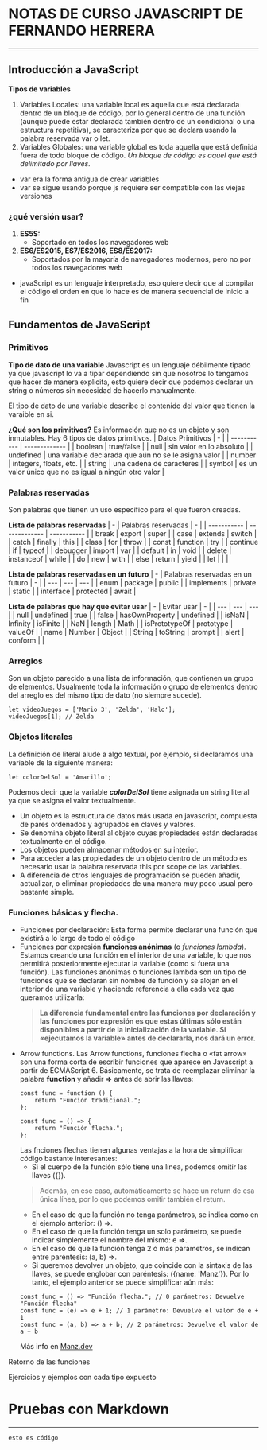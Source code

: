 # NOTAS DE CURSO JAVASCRIPT DE FERNANDO HERRERA
___
## Introducción a JavaScript
**Tipos de variables**
1. Variables Locales: una variable local es aquella que está declarada dentro de un bloque de código, por lo general dentro de una función (aunque puede estar declarada también dentro de un condicional o una estructura repetitiva), se caracteriza por que se declara usando la palabra reservada var o let.
2. Variables Globales: una variable global es toda aquella que está definida fuera de todo bloque de código.
*Un bloque de código es aquel que está delimitado por llaves.*
- var era la forma antigua de crear variables
- var se sigue usando porque js requiere ser compatible con las viejas versiones

### ¿qué versión usar?
1. **ES5S:**
    - Soportado en todos los navegadores web 
2. **ES6/ES2015, ES7/ES2016, ES8/ES2017:**
    - Soportados por la mayoría de navegadores modernos, pero no por todos los navegadores web

- javaScript es un lenguaje interpretado, eso quiere decir que al compilar el código el orden en que lo hace es de manera secuencial de inicio a fin

## Fundamentos de JavaScript

### Primitivos

**Tipo de dato de una variable**
Javascript es un lenguaje débilmente tipado ya que javascript lo va a tipar dependiendo sin que nosotros lo tengamos que hacer de manera explicita, esto quiere decir que podemos declarar un string o números sin necesidad de hacerlo manualmente.

El tipo de dato de una variable describe el contenido del valor que tienen la varaible en si. 


**¿Qué son los primitivos?**
Es información que no es un objeto y son inmutables.
Hay 6 tipos de datos primitivos.
| Datos Primitivos | - |
| ----------- | ------------- |
| boolean | true/false |
| null | sin valor en lo absoluto |
| undefined | una variable declarada que aún no se le asigna valor |
| number | integers, floats, etc. |
| string | una cadena de caracteres |
| symbol | es un valor único que no es igual a ningún otro valor |

### Palabras reservadas
Son palabras que tienen un uso específico para el que fueron creadas.

**Lista de palabras reservadas**
| - | Palabras reservadas | - |
| ----------- | ------------- | ----------- |
| break | export | super |
| case | extends | switch |
| catch | finally | this |
| class | for | throw |
| const | function | try |
| continue | if | typeof |
| debugger | import | var |
| default | in | void |
| delete | instanceof | while |
| do | new | with |
| else | return | yield |
| let | | |

**Lista de palabras reservadas en un futuro**
| - | Palabras reservadas en un futuro | - |
| --- | --- | --- |
| enum | package | public |
| implements | private | static |
| interface | protected | await |

**Lista de palabras que hay que evitar usar**
| - | Evitar usar | - |
| --- | --- | --- |
| null | undefined | true |
| false | hasOwnProperty | undefined |
| isNaN | Infinity | isFinite |
| NaN | length | Math |
| isPrototypeOf | prototype | valueOf |
| name | Number | Object |
| String | toString | prompt |
| alert | conform | |

### Arreglos
Son un objeto parecido a una lista de información, que contienen un grupo de elementos. Usualmente toda la información o grupo de elementos dentro del arreglo es del mismo tipo de dato (no siempre sucede).

~~~
let videoJuegos = ['Mario 3', 'Zelda', 'Halo'];
videoJuegos[1]; // Zelda
~~~

### Objetos literales
La definición de literal alude a algo textual, por ejemplo, si declaramos una variable de la siguiente manera:
~~~
let colorDelSol = 'Amarillo';
~~~

Podemos decir que la variable ***colorDelSol*** tiene asignada un string literal ya que se asigna el valor textualmente.

- Un objeto es la estructura de datos más usada en javascript, compuesta de pares ordenados y agrupados en claves y valores.
- Se denomina objeto literal al objeto cuyas propiedades están declaradas textualmente en el código.
- Los objetos pueden almacenar métodos en su interior.
- Para acceder a las propiedades de un objeto dentro de un método es necesario usar la palabra reservada this por scope de las variables.
- A diferencia de otros lenguajes de programación se pueden añadir, actualizar, o eliminar propiedades de una manera muy poco usual pero bastante simple.

### Funciones básicas y flecha.
- Funciones por declaración:
    Esta forma permite declarar una función que existirá a lo largo de todo el código
- Funciones por expresión **funciones anónimas** (o *funciones lambda*).
    Estamos creando una función en el interior de una variable, lo que nos permitirá posteriormente ejecutar la variable (como si fuera una función).
    Las funciones anónimas o funciones lambda son un tipo de funciones que se declaran sin nombre de función y se alojan en el interior de una variable y haciendo referencia a ella cada vez que queramos utilizarla:
    > **La diferencia fundamental entre las funciones por declaración y las funciones por expresión es que estas últimas sólo están disponibles a partir de la inicialización de la variable. Si «ejecutamos la variable» antes de declararla, nos dará un error.**
- Arrow functions.
    Las Arrow functions, funciones flecha o «fat arrow» son una forma corta de escribir funciones que aparece en Javascript a partir de ECMAScript 6. Básicamente, se trata de reemplazar eliminar la palabra **function** y añadir **=>** antes de abrir las llaves:
    ~~~
    const func = function () {
        return "Función tradicional.";
    };

    const func = () => {
        return "Función flecha.";
    };
    ~~~
    Las fnciones flechas tienen algunas ventajas a la hora de simplificar código bastante interesantes:
    - Si el cuerpo de la función sólo tiene una línea, podemos omitir las llaves ({}).
    > Además, en ese caso, automáticamente se hace un return de esa única línea, por lo que podemos omitir también el return.
    - En el caso de que la función no tenga parámetros, se indica como en el ejemplo anterior: () =>.
    - En el caso de que la función tenga un solo parámetro, se puede indicar simplemente el nombre del mismo: e =>.
    - En el caso de que la función tenga 2 ó más parámetros, se indican entre paréntesis: (a, b) =>.
    - Si queremos devolver un objeto, que coincide con la sintaxis de las llaves, se puede englobar con paréntesis: ({name: 'Manz'}).
    Por lo tanto, el ejemplo anterior se puede simplificar aún más:
    ~~~
    const func = () => "Función flecha."; // 0 parámetros: Devuelve "Función flecha"
    const func = (e) => e + 1; // 1 parámetro: Devuelve el valor de e + 1
    const func = (a, b) => a + b; // 2 parámetros: Devuelve el valor de a + b
    ~~~
    Más info en [Manz.dev](https://lenguajejs.com/javascript/fundamentos/funciones/)



Retorno de las funciones

Ejercicios y ejemplos con cada tipo expuesto


# Pruebas con Markdown
___
~~~~
esto es código
~~~~
